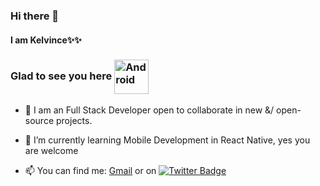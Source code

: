 ### Hi there 👋

#### I am Kelvince✨✨ 

### Glad to see you here <img align="center" alt="Android" width="55" src="https://media.giphy.com/media/Y4bzv6DYbYzy8jDnoW/giphy.gif"/>

- 🔭 I am an Full Stack Developer open to collaborate in new &/ open-source projects. 
- 🌱 I’m currently learning Mobile Development in React Native, yes you are welcome

- 📫 You can find me:
[Gmail](mailto:kelvince05@gmail.com) or on
[![Twitter Badge](https://img.shields.io/badge/-Twitter-00acee?style=flat-square&logo=Twitter&logoColor=white)](https://twitter.com/Kelvince_)

<!-- [![Linkedin Badge](https://img.shields.io/badge/-LinkedIn-0e76a8?style=flat-square&logo=Linkedin&logoColor=white)](https://linkedin.com/in/Kelvince) -->

<!-- [![GitHub Streak](https://github-readme-streak-stats.herokuapp.com/?user=Kelvince01&theme=dark)](https://git.io/streak-stats)


[![Kelvince's github stats](https://github-readme-stats.vercel.app/api?username=Kelvince01&theme=blue-dark)](https://github.com/Kelvince01/github-readme-stats) 

[![Top Langs](https://github-readme-stats.vercel.app/api/top-langs/?username=Kelvince01&theme=blue-dark)](https://github.com/Kelvince01/github-readme-stats) -->
